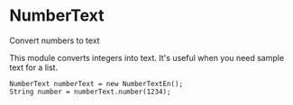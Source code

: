 # NumberText
Convert numbers to text

This module converts integers into text.  It's useful when you need sample text for a list.

```
NumberText numberText = new NumberTextEn();
String number = numberText.number(1234);
```
